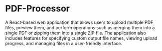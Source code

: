 # PDF-Processor
A React-based web application that allows users to upload multiple PDF files, preview them, and perform operations such as merging them into a single PDF or zipping them into a single ZIP file. The application also includes features for specifying custom output file names, viewing upload progress, and managing files in a user-friendly interface.

